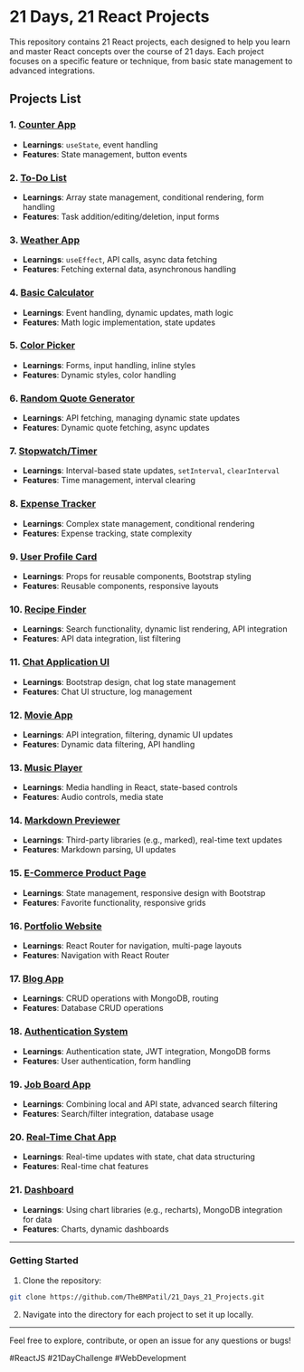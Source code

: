
# 21 Days, 21 React Projects  

This repository contains 21 React projects, each designed to help you learn and master React concepts over the course of 21 days. Each project focuses on a specific feature or technique, from basic state management to advanced integrations.

## Projects List  

### 1. [Counter App](./Day01/counter_app)  
- **Learnings**: `useState`, event handling  
- **Features**: State management, button events  

### 2. [To-Do List](./to-do-list)  
- **Learnings**: Array state management, conditional rendering, form handling  
- **Features**: Task addition/editing/deletion, input forms  

### 3. [Weather App](./weather-app)  
- **Learnings**: `useEffect`, API calls, async data fetching  
- **Features**: Fetching external data, asynchronous handling  

### 4. [Basic Calculator](./basic-calculator)  
- **Learnings**: Event handling, dynamic updates, math logic  
- **Features**: Math logic implementation, state updates  

### 5. [Color Picker](./color-picker)  
- **Learnings**: Forms, input handling, inline styles  
- **Features**: Dynamic styles, color handling  

### 6. [Random Quote Generator](./random-quote-generator)  
- **Learnings**: API fetching, managing dynamic state updates  
- **Features**: Dynamic quote fetching, async updates  

### 7. [Stopwatch/Timer](./stopwatch-timer)  
- **Learnings**: Interval-based state updates, `setInterval`, `clearInterval`  
- **Features**: Time management, interval clearing  

### 8. [Expense Tracker](./expense-tracker)  
- **Learnings**: Complex state management, conditional rendering  
- **Features**: Expense tracking, state complexity  

### 9. [User Profile Card](./user-profile-card)  
- **Learnings**: Props for reusable components, Bootstrap styling  
- **Features**: Reusable components, responsive layouts  

### 10. [Recipe Finder](./recipe-finder)  
- **Learnings**: Search functionality, dynamic list rendering, API integration  
- **Features**: API data integration, list filtering  

### 11. [Chat Application UI](./chat-application-ui)  
- **Learnings**: Bootstrap design, chat log state management  
- **Features**: Chat UI structure, log management  

### 12. [Movie App](./movie-app)  
- **Learnings**: API integration, filtering, dynamic UI updates  
- **Features**: Dynamic data filtering, API handling  

### 13. [Music Player](./music-player)  
- **Learnings**: Media handling in React, state-based controls  
- **Features**: Audio controls, media state  

### 14. [Markdown Previewer](./markdown-previewer)  
- **Learnings**: Third-party libraries (e.g., marked), real-time text updates  
- **Features**: Markdown parsing, UI updates  

### 15. [E-Commerce Product Page](./e-commerce-product-page)  
- **Learnings**: State management, responsive design with Bootstrap  
- **Features**: Favorite functionality, responsive grids  

### 16. [Portfolio Website](./portfolio-website)  
- **Learnings**: React Router for navigation, multi-page layouts  
- **Features**: Navigation with React Router  

### 17. [Blog App](./blog-app)  
- **Learnings**: CRUD operations with MongoDB, routing  
- **Features**: Database CRUD operations  

### 18. [Authentication System](./authentication-system)  
- **Learnings**: Authentication state, JWT integration, MongoDB forms  
- **Features**: User authentication, form handling  

### 19. [Job Board App](./job-board-app)  
- **Learnings**: Combining local and API state, advanced search filtering  
- **Features**: Search/filter integration, database usage  

### 20. [Real-Time Chat App](./real-time-chat-app)  
- **Learnings**: Real-time updates with state, chat data structuring  
- **Features**: Real-time chat features  

### 21. [Dashboard](./dashboard)  
- **Learnings**: Using chart libraries (e.g., recharts), MongoDB integration for data  
- **Features**: Charts, dynamic dashboards  

---

### Getting Started  
1. Clone the repository:  
```bash  
git clone https://github.com/TheBMPatil/21_Days_21_Projects.git
```  

2. Navigate into the directory for each project to set it up locally.

---

Feel free to explore, contribute, or open an issue for any questions or bugs!  

#ReactJS #21DayChallenge #WebDevelopment  

